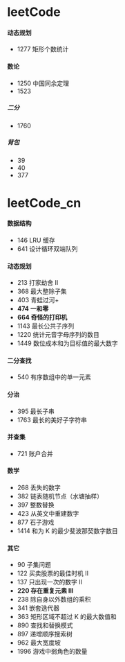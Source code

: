 # leetCode

#### 动态规划

+ 1277 矩形个数统计

#### 数论

+ 1250 中国同余定理
+ 1523

##### 二分

+ 1760

##### 背包

+ 39
+ 40
+ 377

# leetCode_cn

#### 数据结构

+ 146 LRU 缓存
+ 641 设计循环双端队列

#### 动态规划

+ 213 打家劫舍 II
+ 368 最大整除子集
+ 403 青蛙过河+
+ **474 一和零**
+ **664 奇怪的打印机**
+ 1143 最长公共子序列
+ 1220 统计元音字母序列的数目
+ 1449 数位成本和为目标值的最大数字

#### 二分查找
+ 540 有序数组中的单一元素

#### 分治

+ 395 最长子串
+ 1763 最长的美好子字符串

#### 并查集
+ 721 账户合并

#### 数学
+ 268 丢失的数字
+ 382 链表随机节点（水塘抽样）
+ 397 整数替换
+ 423 从英文中重建数字
+ 877 石子游戏
+ 1414 和为 K 的最少斐波那契数字数目

#### 其它

+ 90 子集问题
+ 122 买卖股票的最佳时机 II
+ 137 只出现一次的数字 II
+ **220 存在重复元素 III**
+ 238 除自身以外数组的乘积
+ 341 嵌套迭代器
+ 363 矩形区域不超过 K 的最大数值和
+ 890 查找和替换模式
+ 897 递增顺序搜索树
+ 962 最大宽度坡
+ 1996 游戏中弱角色的数量